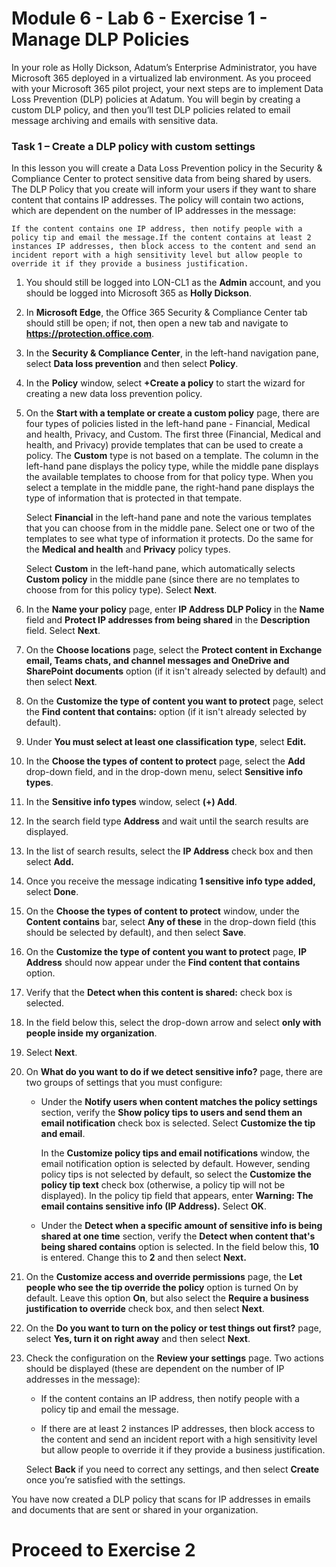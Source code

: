 # Module 6 - Lab 6 - Exercise 1 - Manage DLP Policies  


In your role as Holly Dickson, Adatum’s Enterprise Administrator, you have Microsoft 365 deployed in a virtualized lab environment. As you proceed with your Microsoft 365 pilot project, your next steps are to implement Data Loss Prevention (DLP) policies at Adatum. You will begin by creating a custom DLP policy, and then you’ll test DLP policies related to email message archiving and emails with sensitive data. 

### Task 1 – Create a DLP policy with custom settings

In this lesson you will create a Data Loss Prevention policy in the Security & Compliance Center to protect sensitive data from being shared by users. The DLP Policy that you create will inform your users if they want to share content that contains IP addresses. The policy will contain two actions, which are dependent on the number of IP addresses in the message: 

    If the content contains one IP address, then notify people with a policy tip and email the message.If the content contains at least 2 instances IP addresses, then block access to the content and send an incident report with a high sensitivity level but allow people to override it if they provide a business justification. 

1. You should still be logged into LON-CL1 as the **Admin** account, and you should be logged into Microsoft 365 as **Holly Dickson**. 

2. In **Microsoft Edge**, the Office 365 Security & Compliance Center tab should still be open; if not, then open a new tab and navigate to **https://protection.office.com**.

3. In the **Security &amp; Compliance Center**, in the left-hand navigation pane, select **Data loss prevention** and then select **Policy**.

4. In the **Policy** window, select **+Create a policy** to start the wizard for creating a new data loss prevention policy.

5. On the **Start with a template or create a custom policy** page, there are four types of policies listed in the left-hand pane - Financial, Medical and health, Privacy, and Custom. The first three (Financial, Medical and health, and Privacy) provide templates that can be used to create a policy. The **Custom** type is not based on a template. The column in the left-hand pane displays the policy type, while the middle pane displays the available templates to choose from for that policy type. When you select a template in the middle pane, the right-hand pane displays the type of information that is protected in that tempate. <br/> 

    Select **Financial** in the left-hand pane and note the various templates that you can choose from in the middle pane. Select one or two of the templates to see what type of information it protects. Do the same for the **Medical and health** and **Privacy** policy types.  <br/>
  
    Select **Custom** in the left-hand pane, which automatically selects **Custom policy** in the middle pane (since there are no templates to choose from for this policy type). Select **Next**.

6. In the **Name your policy** page, enter **IP Address DLP Policy** in the **Name** field and **Protect IP addresses from being shared** in the **Description** field. Select **Next**.

7. On the **Choose locations** page, select the **Protect content in Exchange email, Teams chats, and channel messages and OneDrive and SharePoint documents** option (if it isn't already selected by default) and then select **Next**.

8. On the **Customize the type of content you want to protect** page, select the **Find content that contains:** option (if it isn't already selected by default). 

9. Under **You must select at least one classification type**, select **Edit.**

10. In the **Choose the types of content to protect** page, select the **Add** drop-down field, and in the drop-down menu, select **Sensitive info types**.

11. In the **Sensitive info types** window, select **(+) Add**.

12. In the search field type **Address** and wait until the search results are displayed.

13. In the list of search results, select the **IP Address** check box and then select **Add.**

14. Once you receive the message indicating **1 sensitive info type added,** select **Done**.

15. On the **Choose the types of content to protect** window, under the **Content contains** bar, select **Any of these** in the drop-down field (this should be selected by default), and then select **Save**.

16. On the **Customize the type of content you want to protect** page, **IP Address** should now appear under the **Find content that contains** option.

17. Verify that the **Detect when this content is shared:** check box is selected.

18. In the field below this, select the drop-down arrow and select **only with people inside my organization**.

19. Select **Next**.

20. On **What do you want to do if we detect sensitive info?** page, there are two groups of settings that you must configure: <br/>

    - Under the **Notify users when content matches the policy settings** section, verify the **Show policy tips to users and send them an email notification** check box is selected. Select **Customize the tip and email**. <br/>
    
        In the **Customize policy tips and email notifications** window, the email notification option is selected by default. However, sending policy tips is not selected by default, so select the **Customize the policy tip text** check box (otherwise, a policy tip will not be displayed). In the policy tip field that appears, enter **Warning: The email contains sensitive info (IP Address).** Select **OK**.

    - Under the **Detect when a specific amount of sensitive info is being shared at one time** section, verify the **Detect when content that's being shared contains** option is selected. In the field below this, **10** is entered. Change this to **2** and then select **Next.**

21. On the **Customize access and override permissions** page, the **Let people who see the tip override the policy** option is turned On by default. Leave this option **On**, but also select the **Require a business justification to override** check box, and then select **Next**.

22. On the **Do you want to turn on the policy or test things out first?** page, select **Yes, turn it on right away** and then select **Next**.

23. Check the configuration on the **Review your settings** page. Two actions should be displayed (these are dependent on the number of IP addresses in the message): <br/>

    - If the content contains an IP address, then notify people with a policy tip and email the message.

    - If there are at least 2 instances IP addresses, then block access to the content and send an incident report with a high sensitivity level but allow people to override it if they provide a business justification. 
        
    Select **Back** if you need to correct any settings, and then select **Create** once you’re satisfied with the settings.

You have now created a DLP policy that scans for IP addresses in emails and documents that are sent or shared in your organization.


# Proceed to Exercise 2 
